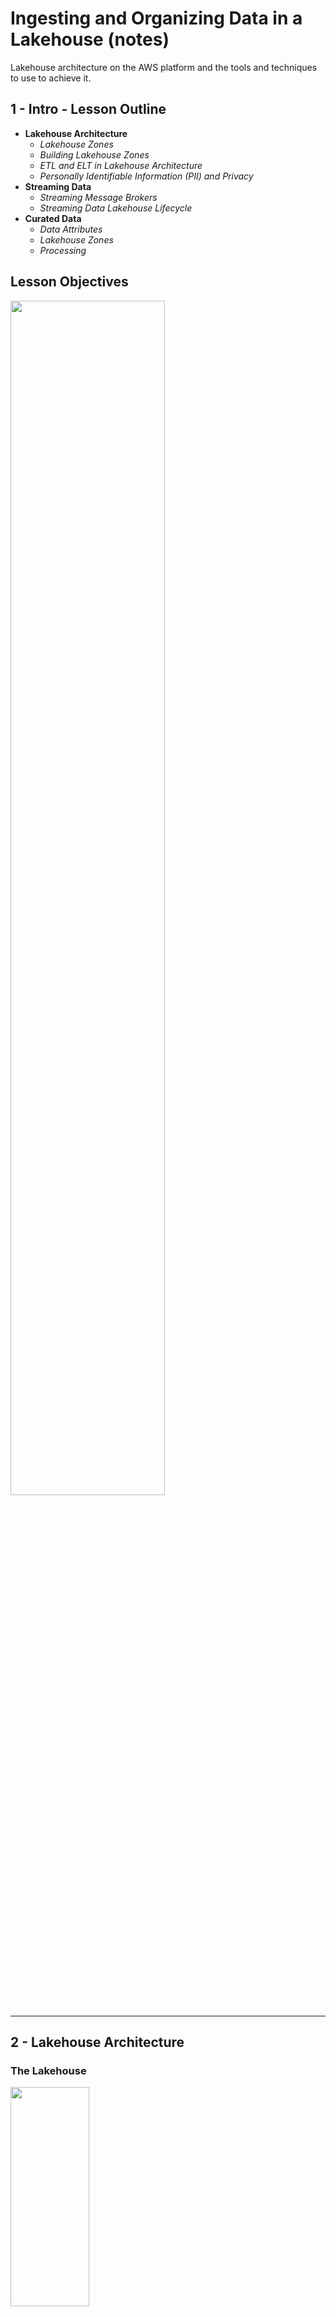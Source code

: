 # Ingesting and Organizing Data in a Lakehouse (notes)

Lakehouse architecture on the AWS platform and the tools and techniques to use to achieve it. 

## 1 - Intro - Lesson Outline

* **Lakehouse Architecture**
    * _Lakehouse Zones_
    * _Building Lakehouse Zones_
    * _ETL and ELT in Lakehouse Architecture_
    * _Personally Identifiable Information (PII) and Privacy_
* **Streaming Data**
    * _Streaming Message Brokers_
    * _Streaming Data Lakehouse Lifecycle_
* **Curated Data**
    * _Data Attributes_
    * _Lakehouse Zones_
    * _Processing_

## Lesson Objectives 

<img src="./images/00-lesson_objectives.png" width=70% height=70%>

___

## 2 - Lakehouse Architecture

### The Lakehouse

<img src="./images/01-lakehouse_architecture.png" width=50% height=30%>

* The Lakehouse is another evolution of `data storage`. 
* The purpose of a Lakehouse is to `separate data processing into stages`. 
    * _Like an oil refinery, data is staged and processed step by step until it becomes available for querying._
* Lakehouse can be implemented using any `file storage and processing layer`. 
* In AWS, the most common way to store files is in S3, so we can implement the Lakehouse using `S3 storage`.

    <img src="./images/03-ETL.png" width=50% height=30%>

    <img src="./images/04-ELT.png" width=50% height=30%>



### Lakehouse Zones
* With `ETL`, usually data is going from a semi-structured (files in directories) format to a structured format (tables).
* With `ELT`, and with a `Lakehouse`, the data stays in `semi-structured` format, and the last zone contains enriched data where it can be picked up for processing later.
* `Deferring transformation` keeping the data at `multiple stages` in `file storage` _gives more options for later analytics, because it preserves all of the format._
    * _The original data is always available to be analyzed, transformed, and re-processed as needed._

<img src="./images/05-lakehouse_zones.png" width=50% height=30%>

#### Raw/Landing Zone
_"For pipelines that store data in the S3 data lake, `data is ingested from the source into the landing zone as-is`. The processing layer then `validates` the landing zone data and stores it in the raw zone bucket or prefix for `permanent storage`."_

#### Trusted Zone
_"The processing layer applies the `schema`, `partitioning`, and other `transformations` to the raw zone data to bring it to `a conformed state` and stores it in trusted zone."_

#### Curated Zone
_"As a last step, the processing layer curates a trusted zone dataset by `modeling` it and `joining` it with other datasets, and stores it in curated layer."_
_"Typically, datasets from the curated layer are partly or fully ingested into Amazon Redshift `data warehouse` storage to serve use cases that need very l`ow latency access` or need to `run complex SQL queries`."_

Source: [Build a Lake House Architecture on AWS](https://aws.amazon.com/blogs/big-data/build-a-lake-house-architecture-on-aws/)

### Structure and Format

* Because querying and reading data from S3 is billed by the gigabyte, optimizing those queries is a very good idea. 
* Data can be compressed at a very high ratio, using `gzip` and other compression formats. 
* Whenever possible, data in S3 should also be in a `columnar format` like `parquet` files. This means that when issuing queries to S3, the entire row of data doesn't need to be scanned to locate a single field. The query becomes more efficient and cheaper.

___

## 3 & 4 - Use Glue Catalog to Query a Landing Zone

### Glue Catalog
* A [Glue Data Catalog](https://docs.aws.amazon.com/glue/latest/dg/components-overview.html) represents many sources and destinations for data. They can represent Kafka, Kinesis, Redshift, S3, and many more. 
    * If we want to connect to another data source, we must add it to the catalog. This makes querying data much easier.
* A [Glue Table](https://docs.aws.amazon.com/glue/latest/dg/tables-described.html) is a definition of a specific group of fields that represents a logical entity.
    * The Glue Catalog is made up of multiple table definitions.
    * **These tables are not physically stored in Glue.**
    * _**Glue tables are just a metadata catalog layer.**_ They store a reference to the data we can query or store.
* There are multiple ways to create Glue Tables, and we will focus on three ways to define a Glue Table in a Glue Catalog:
    * Use Glue Console to define each field 
    * Configure a Glue Job to generate a table definition automatically
    * Use SQL to define a table with DDL (Data Definition Language) or create statements

#### [AWS Athena](https://aws.amazon.com/athena/) - a Glue Catalog Query Tool
* Athena tool is a serverless query service where you can write SQL to run ad-hoc queries on S3 buckets.
* Athena uses S3 to store query results. 
    * we need to set up the location Athena will use from now going forward, e.g: 
        ```sh
        s3://dend-lake-house/athena/
        ```

### [Exercise Concept 1 - Define a Customer Landing Zone Table](./exercises/concept1-define-a-cusomter-landing-zone-table/)

* Create our first Glue Catalog Table - `customer_landing`

Practice implementing the lakehouse architecture by creating a `data catalog` and `landing zone` for customer data.

#### Context
* Create an `AWS Glue Catalog and table` from data in an `S3 bucket`. 
* After it's created, you'll `query the Glue Table` with `AWS Athena using SQL`


#### Step 1 - Add Database 

<img src="./images/06-add_database.png" width=50% height=30%>


#### Step 2 - Add Table
_Define a table to allow us to query data in the landing zone for customers_

<img src="./images/10-choose_or_define_schema.png" width=70% height=30%>

<img src="./images/11-table_created.png" width=70% height=30%>


#### Step 3 - Query the table with Athena Query Editor

* Even though it's semi-structured JSON files, we can now use SQL queries to analyze the data before we start loading it. 
* We're seeing the data before we start loading it to address data quality issues or other considerations that we might have.

```sql 
select * from customer_landing;
```
<img src="./images/12-query_customer_landing.png" width=70% height=30%>

_Because it has not been scrubbed, invalid or unexpected data is often a feature of `landing zones`. We will later learn to remove invalid data from the fields before putting them in the `trusted zone`._
___

## Ingesting Sensitive Data + Data Privacy in Data Lakes

### [Exercise Concept 2 - Define Accelerometer Landing Zone with Athena](./exercises/concept2-define-an-accelerometer-landing-zone-table/)

Ingest accelerometer data into an S3 bucket and use AWS Athena to query the bucket and define a Glue Table from it.

* Step 1 - Ingest the accelerometer data into an S3 landing zone with the `s3 cp` command 
```sh
aws s3 cp ./accelerometer s3://dend-lake-house/accelerometer/landing/ --recursive
```
<img src="./images/13-ingest_accelerometer.png" width=80% height=30%>
<img src="./images/13-ingest_accelerometer_2.png" width=80% height=30%>

* Step 2 - Go to Athena, select the database, and create a new table from S3 bucket data

    <img src="./images/14-define_glue_table.png" width=70% height=30%>

    * Table name: `accelerometer_landing`
    * Database configuration - Choose an existing database: `dend`
    * Dataset - Location of input data set: `s3://dend-lake-house/accelerometer/landing/`
    * Data format - Table type: `Apache Hive` + File format: `JSON`
    * Add Column details 
    * Download DDL SQL from the Preview table query section

* Step 3 - Query Some Sample Data

    ```sql 
    select * from accelerometer_landing;
    ```

    <img src="./images/15-query_glue_table.png" width=70% height=30%>
___

### [Exercise Concept 3 - Athena Joins with Glue Catalog](./exercises/concept3-athena-joins-with-glue-catalog/)

Query data in lakehouse zones to explore and identify tables and fields you can use for joins, filters, and other transforms to create a trusted zone.

#### Objective
Use AWS Athena to query `customer_trusted` table and `accelerometer_landing` table. Identify foreign key fields and write a SQL query to perform the join. Run the query and inspect the results.

```sql
select * from "accelerometer_landing" 
join "customer_trusted"
on "accelerometer_landing"."user" = "customer_trusted"."email"
```

And this ad-hoc query shows us that we can use that join in a future job to filter data in order to bring `accelerometer_landing` data forward from `landing` to `trusted` or for other purposes. 
___

## Joining with Secondary Tables

#### Create an Accelerometer Trusted Zone
Now that we have the sensitive data in the `accelerometer landing zone`, we can write a glue job that filters the data and moves compliant records into an `accelerometer trusted zone` for later analysis. 

### [Exercise Concept 4 - Spark Glue Joins](./exercises/concept4-spark-glue-joins/)
Create an Accelerometer Trusted Zone

<img src="./images/16_glue_job_join.png" width=80% height=30%>

<img src="./images/17-glue_job_target.png" width=80% height=30%>

<img src="./images/18-glue_job_succeed.png" width=80% height=30%>

* Glue Job Script - [accelerometer_trusted_zone.py](./exercises/concept4-spark-glue-joins/accelerometer_trusted_zone.py)
___


## Streaming Data Analysis

* Spark is intended to process data that was previously generated. It doesn't process data in real time.
* `Spark Streaming` gives us the option of processing data in near real-time. 
* Because servers are not always designed to handle large volumes of real-time data, `message brokers` were created. 

#### Message Brokers
* They are intended to "broker" connections between systems and make near real-time processing of data possible. Examples of message brokers:
    * `Kafka`
    * `Simple Queue Services (AWS SQS)`
    * `Amazon Kinesis`
* Message brokers don't last forever. The data they store will be deleted from the `Raw Zone`.
* To keep messages longer, we move them into a `Landing Zone`. This is where the data can be loaded and transformed for later use in the `Trusted` and `Curated Zone`.
* Glue can load data directly from Kafka or Kinesis. 
* Using Spark Streaming, we can load data from Message Brokers into a Spark DataFrame or Glue DynamicFrame.
* We can then join data from the Message Broker with other data sources as part of the streaming job to create Trusted or Curated data.
* Kafka can be configured to load data into S3 using a Kafka Connector as a Landing Zone, avoiding the need to connect Glue to Kafka directly.

<img src="./images/20-streaming_Data.png" width=60% height=30%>

___

## Data Curation

Data Engineers' job is to prepare high quality data for others to use.

### Curated Data Attributes
* High quality
* Filtered for privacy (free of PII)
* Can be a composition of multiple data sources

We can join multiple trusted data sources, and apply other transformations to create curated data.
* Clone a Glue Job for Curated Composite - [customer_curated.py](./exercises/concept4-spark-glue-joins/customer_curated.py)

___

## Lesson Review

* Creating and managing zone tables for Lakehouse architecture using AWS Glue
* Loading data into zone tables using Glue Studio
* Ingesting sensitive data into a trusted zone
* How to join, filter, and process data into trusted and curated zone tables
